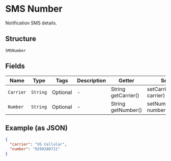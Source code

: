 
# SMS Number

Notification SMS details.

## Structure

`SMSNumber`

## Fields

| Name | Type | Tags | Description | Getter | Setter |
|  --- | --- | --- | --- | --- | --- |
| `Carrier` | `String` | Optional | - | String getCarrier() | setCarrier(String carrier) |
| `Number` | `String` | Optional | - | String getNumber() | setNumber(String number) |

## Example (as JSON)

```json
{
  "carrier": "US Cellular",
  "number": "9299280711"
}
```

